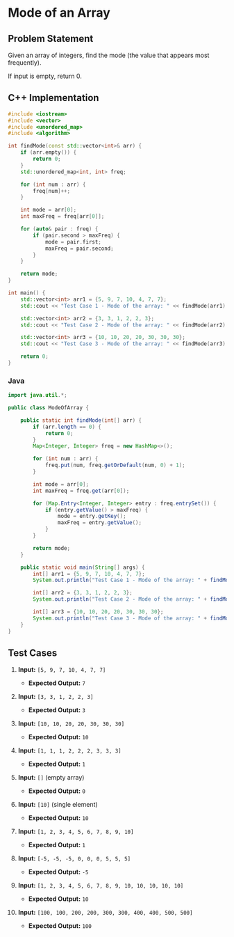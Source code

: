 # Mode of an Array

## Problem Statement

Given an array of integers, find the mode (the value that appears most frequently).

If input is empty, return 0.

## C++ Implementation

```cpp
#include <iostream>
#include <vector>
#include <unordered_map>
#include <algorithm>

int findMode(const std::vector<int>& arr) {
    if (arr.empty()) {
        return 0;
    }
    std::unordered_map<int, int> freq;

    for (int num : arr) {
        freq[num]++;
    }

    int mode = arr[0];
    int maxFreq = freq[arr[0]];

    for (auto& pair : freq) {
        if (pair.second > maxFreq) {
            mode = pair.first;
            maxFreq = pair.second;
        }
    }

    return mode;
}

int main() {
    std::vector<int> arr1 = {5, 9, 7, 10, 4, 7, 7};
    std::cout << "Test Case 1 - Mode of the array: " << findMode(arr1) << std::endl;

    std::vector<int> arr2 = {3, 3, 1, 2, 2, 3};
    std::cout << "Test Case 2 - Mode of the array: " << findMode(arr2) << std::endl;

    std::vector<int> arr3 = {10, 10, 20, 20, 30, 30, 30};
    std::cout << "Test Case 3 - Mode of the array: " << findMode(arr3) << std::endl;

    return 0;
}
```
### Java
```Java
import java.util.*;

public class ModeOfArray {

    public static int findMode(int[] arr) {
        if (arr.length == 0) {
            return 0;
        }
        Map<Integer, Integer> freq = new HashMap<>();

        for (int num : arr) {
            freq.put(num, freq.getOrDefault(num, 0) + 1);
        }

        int mode = arr[0];
        int maxFreq = freq.get(arr[0]);

        for (Map.Entry<Integer, Integer> entry : freq.entrySet()) {
            if (entry.getValue() > maxFreq) {
                mode = entry.getKey();
                maxFreq = entry.getValue();
            }
        }

        return mode;
    }

    public static void main(String[] args) {
        int[] arr1 = {5, 9, 7, 10, 4, 7, 7};
        System.out.println("Test Case 1 - Mode of the array: " + findMode(arr1));

        int[] arr2 = {3, 3, 1, 2, 2, 3};
        System.out.println("Test Case 2 - Mode of the array: " + findMode(arr2));

        int[] arr3 = {10, 10, 20, 20, 30, 30, 30};
        System.out.println("Test Case 3 - Mode of the array: " + findMode(arr3));
    }
}
```
## Test Cases

1. **Input:** `[5, 9, 7, 10, 4, 7, 7]`
   - **Expected Output:** `7`

2. **Input:** `[3, 3, 1, 2, 2, 3]`
   - **Expected Output:** `3`

3. **Input:** `[10, 10, 20, 20, 30, 30, 30]`
   - **Expected Output:** `10`

4. **Input:** `[1, 1, 1, 2, 2, 2, 3, 3, 3]`
   - **Expected Output:** `1`

5. **Input:** `[]` (empty array)
   - **Expected Output:** `0`

6. **Input:** `[10]` (single element)
   - **Expected Output:** `10`

7. **Input:** `[1, 2, 3, 4, 5, 6, 7, 8, 9, 10]`
   - **Expected Output:** `1`

8. **Input:** `[-5, -5, -5, 0, 0, 0, 5, 5, 5]`
   - **Expected Output:** `-5`

9. **Input:** `[1, 2, 3, 4, 5, 6, 7, 8, 9, 10, 10, 10, 10, 10]`
   - **Expected Output:** `10`

10. **Input:** `[100, 100, 200, 200, 300, 300, 400, 400, 500, 500]`
    - **Expected Output:** `100`